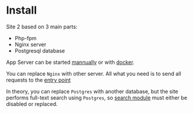 # Install

Site 2 based on 3 main parts:

- Php-fpm
- Nginx server
- Postgresql database

App Server can be started [mannually](./standalone.md) or with [docker](./docker.md).

You can replace `Nginx` with other server. All what you need is to send all requests to the [entry point](./../../public/http/index.php)

In theory, you can replace `Postgres` with another database, but the site performs full-text search using `Postgres`, so [search module](./../search/readme.md) must either be disabled or replaced.
